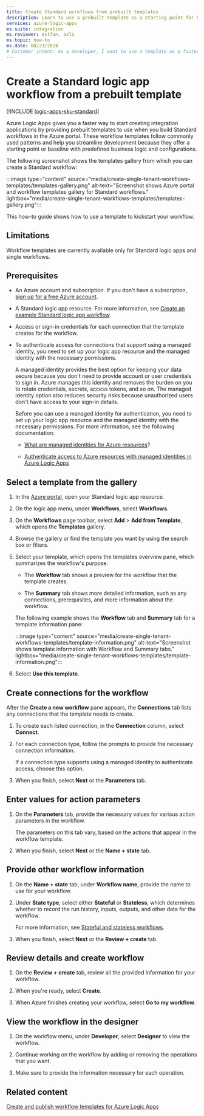 ```yaml
---
title: Create Standard workflows from prebuilt templates
description: Learn to use a prebuilt template as a starting point for building a Standard logic app workflow that runs in single-tenant Azure Logic Apps.
services: azure-logic-apps
ms.suite: integration
ms.reviewer: estfan, azla
ms.topic: how-to
ms.date: 08/23/2024
# Customer intent: As a developer, I want to use a template as a faster way to build my Standard logic app workflow that runs in single-tenant Azure Logic Apps.
---
```


# Create a Standard logic app workflow from a prebuilt template 

[!INCLUDE [logic-apps-sku-standard](../../includes/logic-apps-sku-standard.md)]

Azure Logic Apps gives you a faster way to start creating integration applications by providing prebuilt templates to use when you build Standard workflows in the Azure portal. These workflow templates follow commonly used patterns and help you streamline development because they offer a starting point or baseline with predefined business logic and configurations.

The following screenshot shows the templates gallery from which you can create a Standard workflow:

:::image type="content" source="media/create-single-tenant-workflows-templates/templates-gallery.png" alt-text="Screenshot shows Azure portal and workflow templates gallery for Standard workflows." lightbox="media/create-single-tenant-workflows-templates/templates-gallery.png":::

This how-to guide shows how to use a template to kickstart your workflow.

## Limitations

Workflow templates are currently available only for Standard logic apps and single workflows.

## Prerequisites

- An Azure account and subscription. If you don't have a subscription, [sign up for a free Azure account](https://azure.microsoft.com/free/?WT.mc_id=A261C142F).

- A Standard logic app resource. For more information, see [Create an example Standard logic app workflow](create-single-tenant-workflows-azure-portal.md).

- Access or sign-in credentials for each connection that the template creates for the workflow.

- To authenticate access for connections that support using a managed identity, you need to set up your logic app resource and the managed identity with the necessary permissions.

  A managed identity provides the best option for keeping your data secure because you don't need to provide account or user credentials to sign in. Azure manages this identity and removes the burden on you to rotate credentials, secrets, access tokens, and so on. The managed identity option also reduces security risks because unauthorized users don't have access to your sign-in details.

  Before you can use a managed identity for authentication, you need to set up your logic app resource and the managed identity with the necessary permissions. For more information, see the following documentation:

  - [What are managed identities for Azure resources](/entra/identity/managed-identities-azure-resources/overview)?

  - [Authenticate access to Azure resources with managed identities in Azure Logic Apps](authenticate-with-managed-identity.md?tabs=standard)

## Select a template from the gallery

1. In the [Azure portal](https://portal.azure.com), open your Standard logic app resource.

1. On the logic app menu, under **Workflows**, select **Workflows**.

1. On the **Workflows** page toolbar, select **Add** > **Add from Template**, which opens the **Templates** gallery.

1. Browse the gallery or find the template you want by using the search box or filters.

1. Select your template, which opens the templates overview pane, which summarizes the workflow's purpose.

   - The **Workflow** tab shows a preview for the workflow that the template creates. 

   - The **Summary** tab shows more detailed information, such as any connections, prerequisites, and more information about the workflow.

   The following example shows the **Workflow** tab and **Summary** tab for a template information pane:

   :::image type="content" source="media/create-single-tenant-workflows-templates/template-information.png" alt-text="Screenshot shows template information with Workflow and Summary tabs." lightbox="media/create-single-tenant-workflows-templates/template-information.png":::

1. Select **Use this template**.

## Create connections for the workflow

After the **Create a new workflow** pane appears, the **Connections** tab lists any connections that the template needs to create.

1. To create each listed connection, in the **Connection** column, select **Connect**.

1. For each connection type, follow the prompts to provide the necessary connection information.

   If a connection type supports using a managed identity to authenticate access, choose this option.

1. When you finish, select **Next** or the **Parameters** tab.

## Enter values for action parameters

1. On the **Parameters** tab, provide the necessary values for various action parameters in the workflow.

   The parameters on this tab vary, based on the actions that appear in the workflow template.

1. When you finish, select **Next** or the **Name + state** tab.

## Provide other workflow information

1. On the **Name + state** tab, under **Workflow name**, provide the name to use for your workflow.

1. Under **State type**, select either **Stateful** or **Stateless**, which determines whether to record the run history, inputs, outputs, and other data for the workflow.

   For more information, see [Stateful and stateless workflows](single-tenant-overview-compare.md#stateful-stateless).

1. When you finish, select **Next** or the **Review + create** tab.

## Review details and create workflow

1. On the **Review + create** tab, review all the provided information for your workflow.

1. When you're ready, select **Create**.

1. When Azure finishes creating your workflow, select **Go to my workflow**.

## View the workflow in the designer

1. On the workflow menu, under **Developer**, select **Designer** to view the workflow.

1. Continue working on the workflow by adding or removing the operations that you want. 

1. Make sure to provide the information necessary for each operation.

## Related content

[Create and publish workflow templates for Azure Logic Apps](create-publish-workflow-templates.md)
